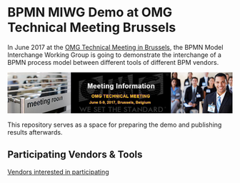 BPMN MIWG Demo at OMG Technical Meeting Brussels
================================================

In June 2017 at the [OMG Technical Meeting in Brussels](http://www.omg.org/news/meetings/tc/brussels-17/info.htm), the BPMN Model Interchange Working Group is going to demonstrate the interchange of a BPMN process model between different tools of different BPM vendors.

![OMG Technical Meeting Brussels](OMG%20Technical%20Meeting%20Brussels.jpg)

This repository serves as a space for preparing the demo and publishing results afterwards.

Participating Vendors & Tools
-----------------------------
[Vendors interested in participating](http://doodle.com/poll/gegcwsxhv24wddta)
